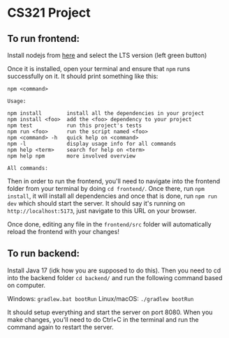 # CS321 Project

## To run frontend:
Install nodejs from [here](https://nodejs.org) and select the LTS version (left green button)

Once it is installed, open your terminal and ensure that `npm` runs successfully on it.
It should print something like this:
```
npm <command>

Usage:

npm install        install all the dependencies in your project
npm install <foo>  add the <foo> dependency to your project
npm test           run this project's tests
npm run <foo>      run the script named <foo>
npm <command> -h   quick help on <command>
npm -l             display usage info for all commands
npm help <term>    search for help on <term>
npm help npm       more involved overview

All commands:
```

Then in order to run the frontend, you'll need to navigate into the frontend folder from your terminal by doing `cd frontend/`.
Once there, run `npm install`, it will install all dependencies and once that is done, run `npm run dev` which should start the server.
It should say it's running on `http://localhost:5173`, just navigate to this URL on your browser.

Once done, editing any file in the `frontend/src` folder will automatically reload the frontend with your changes!

## To run backend:
Install Java 17 (idk how you are supposed to do this).
Then you need to cd into the backend folder `cd backend/` and run the following command based on computer.

Windows: `gradlew.bat bootRun`
Linux/macOS: `./gradlew bootRun`

It should setup everything and start the server on port 8080.
When you make changes, you'll need to do Ctrl+C in the terminal and run the command again to restart the server.
